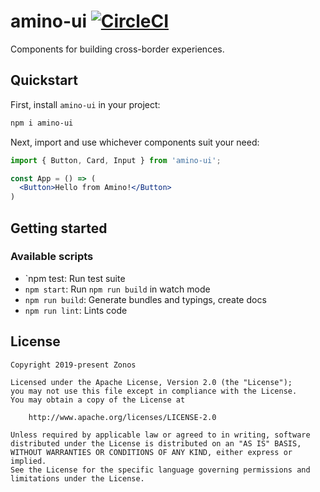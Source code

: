 # amino-ui [![CircleCI](https://circleci.com/gh/iGlobal/amino.svg?style=svg)](https://circleci.com/gh/iGlobal/amino)

Components for building cross-border experiences.

## Quickstart 

First, install `amino-ui` in your project:

```bash
npm i amino-ui
```

Next, import and use whichever components suit your need:

```jsx
import { Button, Card, Input } from 'amino-ui';

const App = () => (
  <Button>Hello from Amino!</Button>
)
```

## Getting started

### Available scripts

- `npm test: Run test suite
- `npm start`: Run `npm run build` in watch mode
- `npm run build`: Generate bundles and typings, create docs
- `npm run lint`: Lints code

## License

```
Copyright 2019-present Zonos

Licensed under the Apache License, Version 2.0 (the "License");
you may not use this file except in compliance with the License.
You may obtain a copy of the License at

    http://www.apache.org/licenses/LICENSE-2.0

Unless required by applicable law or agreed to in writing, software
distributed under the License is distributed on an "AS IS" BASIS,
WITHOUT WARRANTIES OR CONDITIONS OF ANY KIND, either express or implied.
See the License for the specific language governing permissions and
limitations under the License.
```
